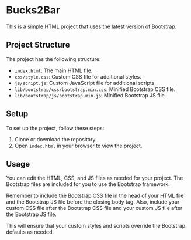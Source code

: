 # Bucks2Bar

This is a simple HTML project that uses the latest version of Bootstrap.

## Project Structure

The project has the following structure:

- `index.html`: The main HTML file.
- `css/style.css`: Custom CSS file for additional styles.
- `js/script.js`: Custom JavaScript file for additional scripts.
- `lib/bootstrap/css/bootstrap.min.css`: Minified Bootstrap CSS file.
- `lib/bootstrap/js/bootstrap.min.js`: Minified Bootstrap JS file.

## Setup

To set up the project, follow these steps:

1. Clone or download the repository.
2. Open `index.html` in your browser to view the project.

## Usage

You can edit the HTML, CSS, and JS files as needed for your project. The Bootstrap files are included for you to use the Bootstrap framework.

Remember to include the Bootstrap CSS file in the head of your HTML file and the Bootstrap JS file before the closing body tag. Also, include your custom CSS file after the Bootstrap CSS file and your custom JS file after the Bootstrap JS file.

This will ensure that your custom styles and scripts override the Bootstrap defaults as needed.